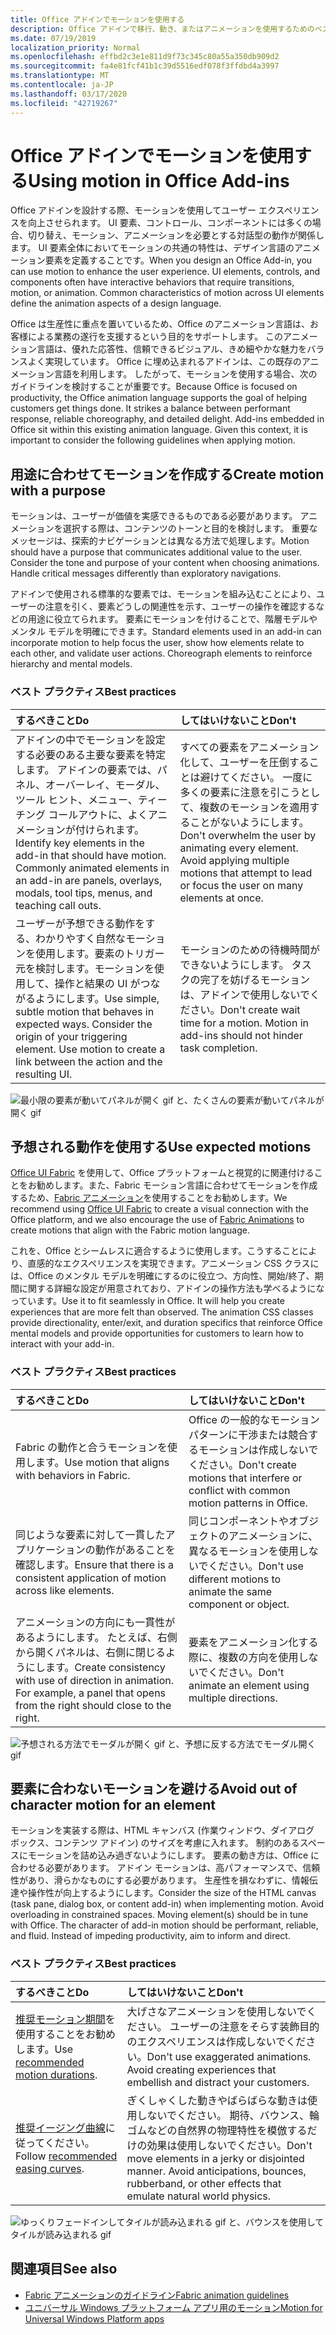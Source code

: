 ```yaml
---
title: Office アドインでモーションを使用する
description: Office アドインで移行、動き、またはアニメーションを使用するためのベストプラクティスについてご確認ください。
ms.date: 07/19/2019
localization_priority: Normal
ms.openlocfilehash: effbd2c3e1e811d9f73c345c80a55a350db909d2
ms.sourcegitcommit: fa4e81fcf41b1c39d5516edf078f3ffdbd4a3997
ms.translationtype: MT
ms.contentlocale: ja-JP
ms.lasthandoff: 03/17/2020
ms.locfileid: "42719267"
---
```

# <a name="using-motion-in-office-add-ins"></a><span data-ttu-id="091d6-103">Office アドインでモーションを使用する</span><span class="sxs-lookup"><span data-stu-id="091d6-103">Using motion in Office Add-ins</span></span>

<span data-ttu-id="091d6-p101">Office アドインを設計する際、モーションを使用してユーザー エクスペリエンスを向上させられます。 UI 要素、コントロール、コンポーネントには多くの場合、切り替え、モーション、アニメーションを必要とする対話型の動作が関係します。 UI 要素全体においてモーションの共通の特性は、デザイン言語のアニメーション要素を定義することです。</span><span class="sxs-lookup"><span data-stu-id="091d6-p101">When you design an Office Add-in, you can use motion to enhance the user experience. UI elements, controls, and components often have interactive behaviors that require transitions, motion, or animation. Common characteristics of motion across UI elements define the animation aspects of a design language.</span></span>

<span data-ttu-id="091d6-p102">Office は生産性に重点を置いているため、Office のアニメーション言語は、お客様による業務の遂行を支援するという目的をサポートします。 このアニメーション言語は、優れた応答性、信頼できるビジュアル、きめ細やかな魅力をバランスよく実現しています。 Office に埋め込まれるアドインは、この既存のアニメーション言語を利用します。 したがって、モーションを使用する場合、次のガイドラインを検討することが重要です。</span><span class="sxs-lookup"><span data-stu-id="091d6-p102">Because Office is focused on productivity, the Office animation language supports the goal of helping customers get things done. It strikes a balance between performant response, reliable choreography, and detailed delight. Add-ins embedded in Office sit within this existing animation language. Given this context, it is important to consider the following guidelines when applying motion.</span></span>


## <a name="create-motion-with-a-purpose"></a><span data-ttu-id="091d6-111">用途に合わせてモーションを作成する</span><span class="sxs-lookup"><span data-stu-id="091d6-111">Create motion with a purpose</span></span>

<span data-ttu-id="091d6-p103">モーションは、ユーザーが価値を実感できるものである必要があります。 アニメーションを選択する際は、コンテンツのトーンと目的を検討します。 重要なメッセージは、探索的ナビゲーションとは異なる方法で処理します。</span><span class="sxs-lookup"><span data-stu-id="091d6-p103">Motion should have a purpose that communicates additional value to the user. Consider the tone and purpose of your content when choosing animations. Handle critical messages differently than exploratory navigations.</span></span>

<span data-ttu-id="091d6-p104">アドインで使用される標準的な要素では、モーションを組み込むことにより、ユーザーの注意を引く、要素どうしの関連性を示す、ユーザーの操作を確認するなどの用途に役立てられます。 要素にモーションを付けることで、階層モデルやメンタル モデルを明確にできます。</span><span class="sxs-lookup"><span data-stu-id="091d6-p104">Standard elements used in an add-in can incorporate motion to help focus the user, show how elements relate to each other, and validate user actions. Choreograph elements to reinforce hierarchy and mental models.</span></span>

### <a name="best-practices"></a><span data-ttu-id="091d6-117">ベスト プラクティス</span><span class="sxs-lookup"><span data-stu-id="091d6-117">Best practices</span></span>

|<span data-ttu-id="091d6-118">するべきこと</span><span class="sxs-lookup"><span data-stu-id="091d6-118">Do</span></span>|<span data-ttu-id="091d6-119">してはいけないこと</span><span class="sxs-lookup"><span data-stu-id="091d6-119">Don't</span></span>|
|:-----|:-----|
|<span data-ttu-id="091d6-p105">アドインの中でモーションを設定する必要のある主要な要素を特定します。 アドインの要素では、パネル、オーバーレイ、モーダル、ツール ヒント、メニュー、ティーチング コールアウトに、よくアニメーションが付けられます。</span><span class="sxs-lookup"><span data-stu-id="091d6-p105">Identify key elements in the add-in that should have motion. Commonly animated elements in an add-in are panels, overlays, modals, tool tips, menus, and teaching call outs.</span></span>| <span data-ttu-id="091d6-p106">すべての要素をアニメーション化して、ユーザーを圧倒することは避けてください。 一度に多くの要素に注意を引こうとして、複数のモーションを適用することがないようにします。</span><span class="sxs-lookup"><span data-stu-id="091d6-p106">Don't overwhelm the user by animating every element. Avoid applying multiple motions that attempt to lead or focus the user on many elements at once.</span></span> |
|<span data-ttu-id="091d6-p107">ユーザーが予想できる動作をする、わかりやすく自然なモーションを使用します。要素のトリガー元を検討します。モーションを使用して、操作と結果の UI がつながるようにします。</span><span class="sxs-lookup"><span data-stu-id="091d6-p107">Use simple, subtle motion that behaves in expected ways. Consider the origin of your triggering element. Use motion to create a link between the action and the resulting UI.</span></span> | <span data-ttu-id="091d6-p108">モーションのための待機時間ができないようにします。 タスクの完了を妨げるモーションは、アドインで使用しないでください。</span><span class="sxs-lookup"><span data-stu-id="091d6-p108">Don't create wait time for a motion. Motion in add-ins should not hinder task completion.</span></span>|

![最小限の要素が動いてパネルが開く gif と、たくさんの要素が動いてパネルが開く gif](../images/add-in-motion-purpose.gif)

## <a name="use-expected-motions"></a><span data-ttu-id="091d6-130">予想される動作を使用する</span><span class="sxs-lookup"><span data-stu-id="091d6-130">Use expected motions</span></span>

<span data-ttu-id="091d6-131">[Office UI Fabric](https://developer.microsoft.com/fabric) を使用して、Office プラットフォームと視覚的に関連付けることをお勧めします。また、Fabric モーション言語に合わせてモーションを作成するため、[Fabric アニメーション](https://developer.microsoft.com/fabric#/styles/web/motion)を使用することをお勧めします。</span><span class="sxs-lookup"><span data-stu-id="091d6-131">We recommend using [Office UI Fabric](https://developer.microsoft.com/fabric) to create a visual connection with the Office platform, and we also encourage the use of [Fabric Animations](https://developer.microsoft.com/fabric#/styles/web/motion) to create motions that align with the Fabric motion language.</span></span>

<span data-ttu-id="091d6-p109">これを、Office とシームレスに適合するように使用します。こうすることにより、直感的なエクスペリエンスを実現できます。アニメーション CSS クラスには、Office のメンタル モデルを明確にするのに役立つ、方向性、開始/終了、期間に関する詳細な設定が用意されており、アドインの操作方法も学べるようになっています。</span><span class="sxs-lookup"><span data-stu-id="091d6-p109">Use it to fit seamlessly in Office. It will help you create experiences that are more felt than observed. The animation CSS classes provide directionality, enter/exit, and duration specifics that reinforce Office mental models and provide opportunities for customers to learn how to interact with your add-in.</span></span>

### <a name="best-practices"></a><span data-ttu-id="091d6-135">ベスト プラクティス</span><span class="sxs-lookup"><span data-stu-id="091d6-135">Best practices</span></span>

|<span data-ttu-id="091d6-136">するべきこと</span><span class="sxs-lookup"><span data-stu-id="091d6-136">Do</span></span>|<span data-ttu-id="091d6-137">してはいけないこと</span><span class="sxs-lookup"><span data-stu-id="091d6-137">Don't</span></span>|
|:-----|:-----|
|<span data-ttu-id="091d6-138">Fabric の動作と合うモーションを使用します。</span><span class="sxs-lookup"><span data-stu-id="091d6-138">Use motion that aligns with behaviors in Fabric.</span></span>| <span data-ttu-id="091d6-139">Office の一般的なモーション パターンに干渉または競合するモーションは作成しないでください。</span><span class="sxs-lookup"><span data-stu-id="091d6-139">Don't create motions that interfere or conflict with common motion patterns in Office.</span></span>
|<span data-ttu-id="091d6-140">同じような要素に対して一貫したアプリケーションの動作があることを確認します。</span><span class="sxs-lookup"><span data-stu-id="091d6-140">Ensure that there is a consistent application of motion across like elements.</span></span>| <span data-ttu-id="091d6-141">同じコンポーネントやオブジェクトのアニメーションに、異なるモーションを使用しないでください。</span><span class="sxs-lookup"><span data-stu-id="091d6-141">Don't use different motions to animate the same component or object.</span></span>|
|<span data-ttu-id="091d6-p110">アニメーションの方向にも一貫性があるようにします。 たとえば、右側から開くパネルは、右側に閉じるようにします。</span><span class="sxs-lookup"><span data-stu-id="091d6-p110">Create consistency with use of direction in animation. For example, a panel that opens from the right should close to the right.</span></span>|<span data-ttu-id="091d6-144">要素をアニメーション化する際に、複数の方向を使用しないでください。</span><span class="sxs-lookup"><span data-stu-id="091d6-144">Don't animate an element using multiple directions.</span></span>

![予想される方法でモーダルが開く gif と、予想に反する方法でモーダル開く gif](../images/add-in-motion-expected.gif)

## <a name="avoid-out-of-character-motion-for-an-element"></a><span data-ttu-id="091d6-146">要素に合わないモーションを避ける</span><span class="sxs-lookup"><span data-stu-id="091d6-146">Avoid out of character motion for an element</span></span>

<span data-ttu-id="091d6-p111">モーションを実装する際は、HTML キャンバス (作業ウィンドウ、ダイアログ ボックス、コンテンツ アドイン) のサイズを考慮に入れます。 制約のあるスペースにモーションを詰め込み過ぎないようにします。 要素の動き方は、Office に合わせる必要があります。 アドイン モーションは、高パフォーマンスで、信頼性があり、滑らかなものにする必要があります。 生産性を損なわずに、情報伝達や操作性が向上するようにします。</span><span class="sxs-lookup"><span data-stu-id="091d6-p111">Consider the size of the HTML canvas (task pane, dialog box, or content add-in) when implementing motion. Avoid overloading in constrained spaces. Moving element(s) should be in tune with Office. The character of add-in motion should be performant, reliable, and fluid. Instead of impeding productivity, aim to inform and direct.</span></span>

### <a name="best-practices"></a><span data-ttu-id="091d6-152">ベスト プラクティス</span><span class="sxs-lookup"><span data-stu-id="091d6-152">Best practices</span></span>

|<span data-ttu-id="091d6-153">するべきこと</span><span class="sxs-lookup"><span data-stu-id="091d6-153">Do</span></span>|<span data-ttu-id="091d6-154">してはいけないこと</span><span class="sxs-lookup"><span data-stu-id="091d6-154">Don't</span></span>|
|:-----|:-----|
| <span data-ttu-id="091d6-155">[推奨モーション期間](https://developer.microsoft.com/fabric#/styles/web/motion)を使用することをお勧めします。</span><span class="sxs-lookup"><span data-stu-id="091d6-155">Use [recommended motion durations](https://developer.microsoft.com/fabric#/styles/web/motion).</span></span> | <span data-ttu-id="091d6-p112">大げさなアニメーションを使用しないでください。 ユーザーの注意をそらす装飾目的のエクスペリエンスは作成しないでください。</span><span class="sxs-lookup"><span data-stu-id="091d6-p112">Don't use exaggerated animations. Avoid creating experiences that embellish and distract your customers.</span></span>
| <span data-ttu-id="091d6-158">[推奨イージング曲線](/windows/uwp/design/motion/timing-and-easing#easing-in-fluent-motion)に従ってください。</span><span class="sxs-lookup"><span data-stu-id="091d6-158">Follow [recommended easing curves](/windows/uwp/design/motion/timing-and-easing#easing-in-fluent-motion).</span></span>  |<span data-ttu-id="091d6-p113">ぎくしゃくした動きやばらばらな動きは使用しないでください。 期待、バウンス、輪ゴムなどの自然界の物理特性を模倣するだけの効果は使用しないでください。</span><span class="sxs-lookup"><span data-stu-id="091d6-p113">Don't move elements in a jerky or disjointed manner. Avoid anticipations, bounces, rubberband, or other effects that emulate natural world physics.</span></span>|

![ゆっくりフェードインしてタイルが読み込まれる gif と、バウンスを使用してタイルが読み込まれる gif](../images/add-in-motion-character.gif)

## <a name="see-also"></a><span data-ttu-id="091d6-162">関連項目</span><span class="sxs-lookup"><span data-stu-id="091d6-162">See also</span></span>

* [<span data-ttu-id="091d6-163">Fabric アニメーションのガイドライン</span><span class="sxs-lookup"><span data-stu-id="091d6-163">Fabric animation guidelines</span></span>](https://developer.microsoft.com/fabric#/styles/web/motion)
* [<span data-ttu-id="091d6-164">ユニバーサル Windows プラットフォーム アプリ用のモーション</span><span class="sxs-lookup"><span data-stu-id="091d6-164">Motion for Universal Windows Platform apps</span></span>](/windows/uwp/design/motion)
